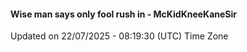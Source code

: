 #### Wise man says only fool rush in - McKidKneeKaneSir
Updated on 22/07/2025 - 08:19:30 (UTC) Time Zone
